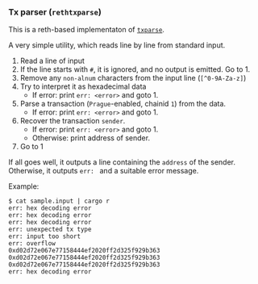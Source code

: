 ### Tx parser (`rethtxparse`)

This is a reth-based implementaton of [`txparse`](https://github.com/holiman/txparse).

A very simple utility, which reads line by line from standard input.

1. Read a line of input
2. If the line starts with `#`, it is ignored, and no output is emitted. Go to 1.
3. Remove any `non-alnum` characters from the input line (`[^0-9A-Za-z]`)
4. Try to interpret it as hexadecimal data
   - If error: print `err: <error>` and goto 1.
5. Parse a transaction (`Prague`-enabled, chainid `1`) from the data.
    - If error: print `err: <error>` and goto 1.
6. Recover the transaction `sender`.
    - If error: print `err: <error>` and goto 1.
    - Otherwise: print address of sender. 
7. Go to 1

If all goes well, it outputs a line containing the `address` of the sender.
Otherwise, it outputs `err: ` and a suitable error message.

Example:

```
$ cat sample.input | cargo r 
err: hex decoding error
err: hex decoding error
err: hex decoding error
err: unexpected tx type
err: input too short
err: overflow
0xd02d72e067e77158444ef2020ff2d325f929b363
0xd02d72e067e77158444ef2020ff2d325f929b363
0xd02d72e067e77158444ef2020ff2d325f929b363
err: hex decoding error
```
